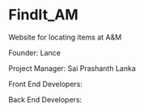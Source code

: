 # FindIt_AM
Website for locating items at A&amp;M

Founder: 
Lance

Project Manager: 
Sai Prashanth Lanka

Front End Developers:

Back End Developers:
